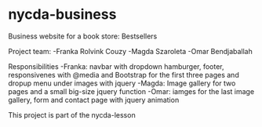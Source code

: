 # nycda-business

Business website for a book store: Bestsellers

Project team:
-Franka Rolvink Couzy
-Magda Szaroleta
-Omar Bendjaballah

Responsibilities
-Franka: navbar with dropdown hamburger, footer, responsivenes
with @media and Bootstrap for the first three pages and dropup 
menu under images with jquery
-Magda: Image gallery for two pages and a small big-size jquery
function
-Omar: iamges for the last image gallery, form and contact page 
with jquery animation

This project is part of the nycda-lesson

